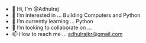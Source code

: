 - 👋 Hi, I’m @Adhulraj
- 👀 I’m interested in ... Building Computers and Python
- 🌱 I’m currently learning ... Python
- 💞️ I’m looking to collaborate on ...
- 📫 How to reach me ... adhulrajkr@gmail.com

<!---
Adhulraj/Adhulraj is a ✨ special ✨ repository because its `README.md` (this file) appears on your GitHub profile.
You can click the Preview link to take a look at your changes.
--->
